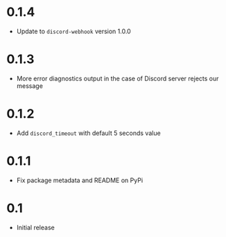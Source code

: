 # 0.1.4

- Update to `discord-webhook` version 1.0.0 

# 0.1.3

- More error diagnostics output in the case of Discord server rejects our message 

# 0.1.2

- Add `discord_timeout` with default 5 seconds value

# 0.1.1

- Fix package metadata and README on PyPi

# 0.1

- Initial release
